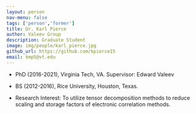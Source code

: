 ```yaml
---
layout: person
nav-menu: false
tags: ['person','former']
title: Dr. Karl Pierce
author: Valeev Group
description: Graduate Student
image: img/people/karl_pierce.jpg
github_url: https://github.com/kpierce15
email: kmp5@vt.edu
---
```

- PhD (2016-2021), Virginia Tech, VA. Supervisor: Edward Valeev
- BS (2012-2016), Rice University, Houston, Texas.


- Research Interest:
  To utilize tensor decomposition methods to reduce scaling and storage
  factors of electronic correlation methods.

